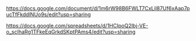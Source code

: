 https://docs.google.com/document/d/1m6rW98B6FWLT7CxLil87Uf6xAap7pucTfFkddlNUo9s/edit?usp=sharing

https://docs.google.com/spreadsheets/d/1HCIpoQ2lbj-VE-o_scIhaRg1TFkeEqGrkdSKptPAms4/edit?usp=sharing

